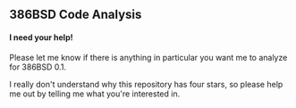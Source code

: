 ## 386BSD Code Analysis

#### I need your help!

Please let me know if there is anything in particular you want me to analyze for 386BSD 0.1.

I really don't understand why this repository has four stars, so please help me out by telling me what you're interested in.

